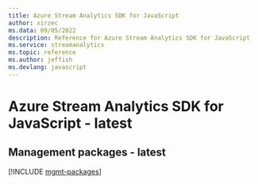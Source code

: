 ```yaml
---
title: Azure Stream Analytics SDK for JavaScript
author: xirzec
ms.data: 09/05/2022
description: Reference for Azure Stream Analytics SDK for JavaScript
ms.service: streamanalytics
ms.topic: reference
ms.author: jeffish
ms.devlang: javascript
---
```

# Azure Stream Analytics SDK for JavaScript - latest

## Management packages - latest
[!INCLUDE [mgmt-packages](stream-analytics-mgmt-index.md)]